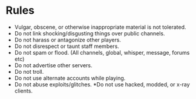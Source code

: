 # Rules

* Vulgar, obscene, or otherwise inappropriate material is not tolerated.
* Do not link shocking/disgusting things over public channels.
* Do not harass or antagonize other players.
* Do not disrespect or taunt staff members.
* Do not spam or flood. (All channels, global, whisper, message, forums etc)
* Do not advertise other servers.
* Do not troll.
* Do not use alternate accounts while playing.
* Do not abuse exploits/glitches.
*Do not use hacked, modded, or x-ray clients.
